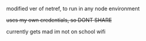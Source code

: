 modified ver of netref, to run in any node environment

~~uses my own credentials, so DONT SHARE~~

currently gets mad im not on school wifi
